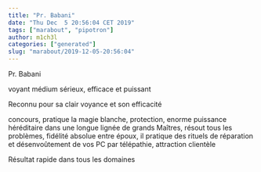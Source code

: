 ```yaml
---
title: "Pr. Babani"
date: "Thu Dec  5 20:56:04 CET 2019"
tags: ["marabout", "pipotron"]
author: m1ch3l
categories: ["generated"]
slug: "marabout/2019-12-05-20:56:04"
---
```


Pr. Babani

voyant médium sérieux, efficace et puissant

Reconnu pour sa clair voyance et son efficacité

concours, pratique la magie blanche, protection, enorme puissance héréditaire dans une longue lignée de grands Maîtres, résout tous les problèmes, fidélité absolue entre époux, il pratique des rituels de réparation et désenvoûtement de vos PC par télépathie, attraction clientèle

Résultat rapide dans tous les domaines
